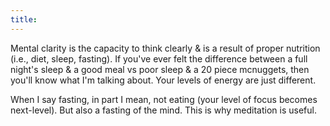 ```yaml
---
title:
---
```

Mental clarity is the capacity to think clearly & is a result of proper nutrition (i.e., diet, sleep, fasting). If you've ever felt the difference between a full night's sleep & a good meal vs poor sleep & a 20 piece mcnuggets, then you'll know what I'm talking about. Your levels of energy are just different. 

When I say fasting, in part I mean, not eating (your level of focus becomes next-level). But also a fasting of the mind. This is why meditation is useful. 